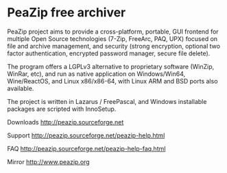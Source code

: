 PeaZip free archiver
======

PeaZip project aims to provide a cross-platform, portable, GUI frontend for multiple Open Source technologies (7-Zip, FreeArc, PAQ, UPX) focused on file and archive management, and security (strong encryption, optional two factor authentication, encrypted password manager, secure file delete).

The program offers a LGPLv3 alternative to proprietary software (WinZip, WinRar, etc), and run as native application on Windows/Win64, Wine/ReactOS, and Linux x86/x86-64, with Linux ARM and BSD ports also available.

The project is written in Lazarus / FreePascal, and Windows installable packages are scripted with InnoSetup.

Downloads http://peazip.sourceforge.net

Support http://peazip.sourceforge.net/peazip-help.html

FAQ http://peazip.sourceforge.net/peazip-help-faq.html

Mirror http://www.peazip.org
